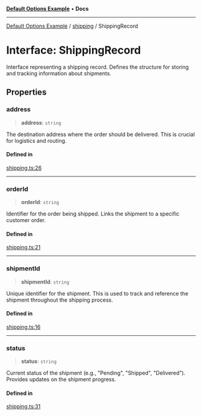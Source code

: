 [**Default Options Example**](../../README.md) • **Docs**

***

[Default Options Example](../../modules.md) / [shipping](../README.md) / ShippingRecord

# Interface: ShippingRecord

Interface representing a shipping record.
Defines the structure for storing and tracking information about shipments.

## Properties

### address

> **address**: `string`

The destination address where the order should be delivered. This is crucial for logistics and routing.

#### Defined in

[shipping.ts:26](https://github.com/typedoc2md/dummy-typescript-api/blob/main/src/shipping.ts#L26)

***

### orderId

> **orderId**: `string`

Identifier for the order being shipped. Links the shipment to a specific customer order.

#### Defined in

[shipping.ts:21](https://github.com/typedoc2md/dummy-typescript-api/blob/main/src/shipping.ts#L21)

***

### shipmentId

> **shipmentId**: `string`

Unique identifier for the shipment. This is used to track and reference the shipment throughout the shipping process.

#### Defined in

[shipping.ts:16](https://github.com/typedoc2md/dummy-typescript-api/blob/main/src/shipping.ts#L16)

***

### status

> **status**: `string`

Current status of the shipment (e.g., "Pending", "Shipped", "Delivered"). Provides updates on the shipment progress.

#### Defined in

[shipping.ts:31](https://github.com/typedoc2md/dummy-typescript-api/blob/main/src/shipping.ts#L31)
